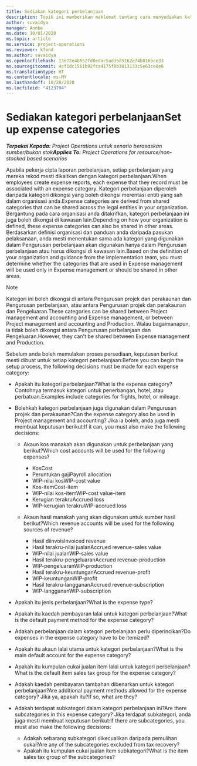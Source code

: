 ```yaml
---
title: Sediakan kategori perbelanjaan
description: Topik ini memberikan maklumat tentang cara menyediakan kategori perbelanjaan dan kategori dikongsi untuk laporan perbelanjaan.
author: suvaidya
manager: Annbe
ms.date: 10/01/2020
ms.topic: article
ms.service: project-operations
ms.reviewer: kfend
ms.author: suvaidya
ms.openlocfilehash: 13e72e4b852fd0edac5ad35d5162e74b016bce33
ms.sourcegitcommit: 4cf1dc1561b92fca4175f0b3813133c5e63ce8e6
ms.translationtype: HT
ms.contentlocale: ms-MY
ms.lasthandoff: 10/28/2020
ms.locfileid: "4123794"
---
```

# <a name="set-up-expense-categories"></a><span data-ttu-id="42f51-103">Sediakan kategori perbelanjaan</span><span class="sxs-lookup"><span data-stu-id="42f51-103">Set up expense categories</span></span>

<span data-ttu-id="42f51-104">_**Terpakai Kepada:** Project Operations untuk senario berasaskan sumber/bukan stok_</span><span class="sxs-lookup"><span data-stu-id="42f51-104">_**Applies To:** Project Operations for resource/non-stocked based scenarios_</span></span>

<span data-ttu-id="42f51-105">Apabila pekerja cipta laporan perbelanjaan, setiap perbelanjaan yang mereka rekod mesti dikaitkan dengan kategori perbelanjaan.</span><span class="sxs-lookup"><span data-stu-id="42f51-105">When employees create expense reports, each expense that they record must be associated with an expense category.</span></span> <span data-ttu-id="42f51-106">Kategori perbelanjaan diperoleh daripada kategori dikongsi yang boleh dikongsi merentasi entiti yang sah dalam organisasi anda.</span><span class="sxs-lookup"><span data-stu-id="42f51-106">Expense categories are derived from shared categories that can be shared across the legal entities in your organization.</span></span> <span data-ttu-id="42f51-107">Bergantung pada cara organisasi anda ditakrifkan, kategori perbelanjaan ini juga boleh dikongsi di kawasan lain.</span><span class="sxs-lookup"><span data-stu-id="42f51-107">Depending on how your organization is defined, these expense categories can also be shared in other areas.</span></span> <span data-ttu-id="42f51-108">Berdasarkan definisi organisasi dan panduan anda daripada pasukan pelaksanaan, anda mesti menentukan sama ada kategori yang digunakan dalam Pengurusan perbelanjaan akan digunakan hanya dalam Pengurusan perbelanjaan atau harus dikongsi di kawasan lain.</span><span class="sxs-lookup"><span data-stu-id="42f51-108">Based on the definition of your organization and guidance from the implementation team, you must determine whether the categories that are used in Expense management will be used only in Expense management or should be shared in other areas.</span></span>

> [!NOTE]
> <span data-ttu-id="42f51-109">Kategori ini boleh dikongsi di antara Pengurusan projek dan perakaunan dan Pengurusan perbelanjaan, atau antara Pengurusan projek dan perakaunan dan Pengeluaran.</span><span class="sxs-lookup"><span data-stu-id="42f51-109">These categories can be shared between Project management and accounting and Expense management, or between Project management and accounting and Production.</span></span> <span data-ttu-id="42f51-110">Walau bagaimanapun, ia tidak boleh dikongsi antara Pengurusan perbelanjaan dan Pengeluaran.</span><span class="sxs-lookup"><span data-stu-id="42f51-110">However, they can't be shared between Expense management and Production.</span></span>

<span data-ttu-id="42f51-111">Sebelum anda boleh memulakan proses persediaan, keputusan berikut mesti dibuat untuk setiap kategori perbelanjaan:</span><span class="sxs-lookup"><span data-stu-id="42f51-111">Before you can begin the setup process, the following decisions must be made for each expense category:</span></span>

- <span data-ttu-id="42f51-112">Apakah itu kategori perbelanjaan?</span><span class="sxs-lookup"><span data-stu-id="42f51-112">What is the expense category?</span></span> <span data-ttu-id="42f51-113">Contohnya termasuk kategori untuk penerbangan, hotel, atau perbatuan.</span><span class="sxs-lookup"><span data-stu-id="42f51-113">Examples include categories for flights, hotel, or mileage.</span></span>
- <span data-ttu-id="42f51-114">Bolehkah kategori perbelanjaan juga digunakan dalam Pengurusan projek dan perakaunan?</span><span class="sxs-lookup"><span data-stu-id="42f51-114">Can the expense category also be used in Project management and accounting?</span></span> <span data-ttu-id="42f51-115">Jika ia boleh, anda juga mesti membuat keputusan berikut:</span><span class="sxs-lookup"><span data-stu-id="42f51-115">If it can, you must also make the following decisions:</span></span>

    - <span data-ttu-id="42f51-116">Akaun kos manakah akan digunakan untuk perbelanjaan yang berikut?</span><span class="sxs-lookup"><span data-stu-id="42f51-116">Which cost accounts will be used for the following expenses?</span></span>

        - <span data-ttu-id="42f51-117">Kos</span><span class="sxs-lookup"><span data-stu-id="42f51-117">Cost</span></span>
        - <span data-ttu-id="42f51-118">Peruntukan gaji</span><span class="sxs-lookup"><span data-stu-id="42f51-118">Payroll allocation</span></span>
        - <span data-ttu-id="42f51-119">WIP-nilai kos</span><span class="sxs-lookup"><span data-stu-id="42f51-119">WIP-cost value</span></span>
        - <span data-ttu-id="42f51-120">Kos-item</span><span class="sxs-lookup"><span data-stu-id="42f51-120">Cost-item</span></span>
        - <span data-ttu-id="42f51-121">WIP-nilai kos-item</span><span class="sxs-lookup"><span data-stu-id="42f51-121">WIP-cost value-item</span></span>
        - <span data-ttu-id="42f51-122">Kerugian terakru</span><span class="sxs-lookup"><span data-stu-id="42f51-122">Accrued loss</span></span>
        - <span data-ttu-id="42f51-123">WIP-kerugian terakru</span><span class="sxs-lookup"><span data-stu-id="42f51-123">WIP-accrued loss</span></span>

    - <span data-ttu-id="42f51-124">Akaun hasil manakah yang akan digunakan untuk sumber hasil berikut?</span><span class="sxs-lookup"><span data-stu-id="42f51-124">Which revenue accounts will be used for the following sources of revenue?</span></span>

        - <span data-ttu-id="42f51-125">Hasil diinvois</span><span class="sxs-lookup"><span data-stu-id="42f51-125">Invoiced revenue</span></span>
        - <span data-ttu-id="42f51-126">Hasil terakru-nilai jualan</span><span class="sxs-lookup"><span data-stu-id="42f51-126">Accrued revenue-sales value</span></span>
        - <span data-ttu-id="42f51-127">WIP-nilai jualan</span><span class="sxs-lookup"><span data-stu-id="42f51-127">WIP-sales value</span></span>
        - <span data-ttu-id="42f51-128">Hasil terakru-pengeluaran</span><span class="sxs-lookup"><span data-stu-id="42f51-128">Accrued revenue-production</span></span>
        - <span data-ttu-id="42f51-129">WIP-pengeluaran</span><span class="sxs-lookup"><span data-stu-id="42f51-129">WIP-production</span></span>
        - <span data-ttu-id="42f51-130">Hasil terakru-keuntungan</span><span class="sxs-lookup"><span data-stu-id="42f51-130">Accrued revenue-profit</span></span>
        - <span data-ttu-id="42f51-131">WIP-keuntungan</span><span class="sxs-lookup"><span data-stu-id="42f51-131">WIP-profit</span></span>
        - <span data-ttu-id="42f51-132">Hasil terakru-langganan</span><span class="sxs-lookup"><span data-stu-id="42f51-132">Accrued revenue-subscription</span></span>
        - <span data-ttu-id="42f51-133">WIP-langganan</span><span class="sxs-lookup"><span data-stu-id="42f51-133">WIP-subscription</span></span>

- <span data-ttu-id="42f51-134">Apakah itu jenis perbelanjaan?</span><span class="sxs-lookup"><span data-stu-id="42f51-134">What is the expense type?</span></span>
- <span data-ttu-id="42f51-135">Apakah itu kaedah pembayaran lalai untuk kategori perbelanjaan?</span><span class="sxs-lookup"><span data-stu-id="42f51-135">What is the default payment method for the expense category?</span></span>
- <span data-ttu-id="42f51-136">Adakah perbelanjaan dalam kategori perbelanjaan perlu diperincikan?</span><span class="sxs-lookup"><span data-stu-id="42f51-136">Do expenses in the expense category have to be itemized?</span></span>
- <span data-ttu-id="42f51-137">Apakah itu akaun lalai utama untuk kategori perbelanjaan?</span><span class="sxs-lookup"><span data-stu-id="42f51-137">What is the main default account for the expense category?</span></span>
- <span data-ttu-id="42f51-138">Apakah itu kumpulan cukai jualan item lalai untuk kategori perbelanjaan?</span><span class="sxs-lookup"><span data-stu-id="42f51-138">What is the default item sales tax group for the expense category?</span></span>
- <span data-ttu-id="42f51-139">Adakah kaedah pembayaran tambahan dibenarkan untuk kategori perbelanjaan?</span><span class="sxs-lookup"><span data-stu-id="42f51-139">Are additional payment methods allowed for the expense category?</span></span> <span data-ttu-id="42f51-140">Jika ya, apakah itu?</span><span class="sxs-lookup"><span data-stu-id="42f51-140">If so, what are they?</span></span>
- <span data-ttu-id="42f51-141">Adakah terdapat subkategori dalam kategori perbelanjaan ini?</span><span class="sxs-lookup"><span data-stu-id="42f51-141">Are there subcategories in this expense category?</span></span> <span data-ttu-id="42f51-142">Jika terdapat subkategori, anda juga mesti membuat keputusan berikut:</span><span class="sxs-lookup"><span data-stu-id="42f51-142">If there are subcategories, you must also make the following decisions:</span></span>

    - <span data-ttu-id="42f51-143">Adakah sebarang subkategori dikecualikan daripada pemulihan cukai?</span><span class="sxs-lookup"><span data-stu-id="42f51-143">Are any of the subcategories excluded from tax recovery?</span></span>
    - <span data-ttu-id="42f51-144">Apakah itu kumpulan cukai jualan item subkategori?</span><span class="sxs-lookup"><span data-stu-id="42f51-144">What is the item sales tax group of the subcategories?</span></span>
